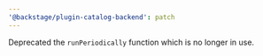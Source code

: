 ```yaml
---
'@backstage/plugin-catalog-backend': patch
---
```


Deprecated the `runPeriodically` function which is no longer in use.
